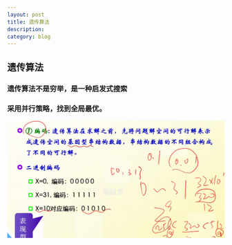 ```yaml
---
layout: post
title: 遗传算法
description: 
category: blog
---
```

## 遗传算法

### 遗传算法不是穷举，是一种启发式搜索
### 采用并行策略，找到全局最优。

![image-20200622095417575](.\pic\image-20200622095417575.png)
